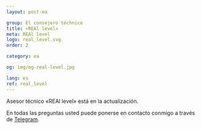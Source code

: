 ```yaml
---
layout: post-ea

group: El consejero téchnico
title: «REAl level»
meta: REAl level
logo: real_level.svg
order: 2

category: ea

og: img/og-real-level.jpg

lang: es
ref: real_level
---
```


Asesor técnico «REAl level» está en la actualización.

En todas las preguntas usted puede ponerse en contacto conmigo a través de <a href="https://t.me/chutkoy" target="_blank">Telegram</a>.
